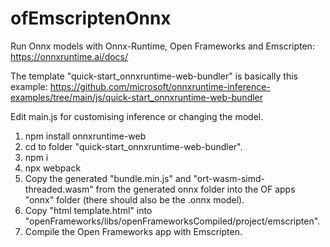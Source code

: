 # ofEmscriptenOnnx

Run Onnx models with Onnx-Runtime, Open Frameworks and Emscripten:
https://onnxruntime.ai/docs/


The template "quick-start_onnxruntime-web-bundler" is basically this example: https://github.com/microsoft/onnxruntime-inference-examples/tree/main/js/quick-start_onnxruntime-web-bundler

Edit main.js for customising inference or changing the model.

1. npm install onnxruntime-web
2. cd to folder "quick-start_onnxruntime-web-bundler".
2. npm i
3. npx webpack
4. Copy the generated "bundle.min.js" and "ort-wasm-simd-threaded.wasm" from the generated onnx folder into the OF apps "onnx" folder (there should also be the .onnx model).
5. Copy "html template.html" into "openFrameworks/libs/openFrameworksCompiled/project/emscripten".
6. Compile the Open Frameworks app with Emscripten.
